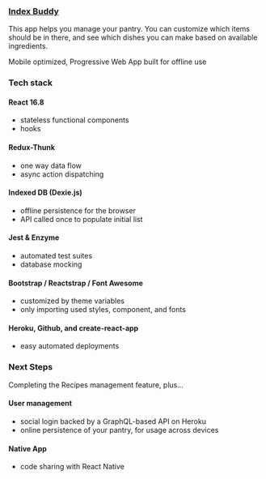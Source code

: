 ### [Index Buddy](https://pantrybuddy.herokuapp.com)

This app helps you manage your pantry. You can customize which items should be in there, and see which dishes you can make based on available ingredients.

Mobile optimized, Progressive Web App built for offline use

### Tech stack

#### React 16.8
- stateless functional components
- hooks

#### Redux-Thunk
- one way data flow
- async action dispatching

#### Indexed DB (Dexie.js)
- offline persistence for the browser
- API called once to populate initial list

#### Jest & Enzyme
- automated test suites
- database mocking

#### Bootstrap / Reactstrap / Font Awesome
- customized by theme variables
- only importing used styles, component, and fonts

#### Heroku, Github, and create-react-app
- easy automated deployments

### Next Steps

Completing the Recipes management feature, plus...

#### User management
- social login backed by a GraphQL-based API on Heroku
- online persistence of your pantry, for usage across devices

#### Native App
- code sharing with React Native
